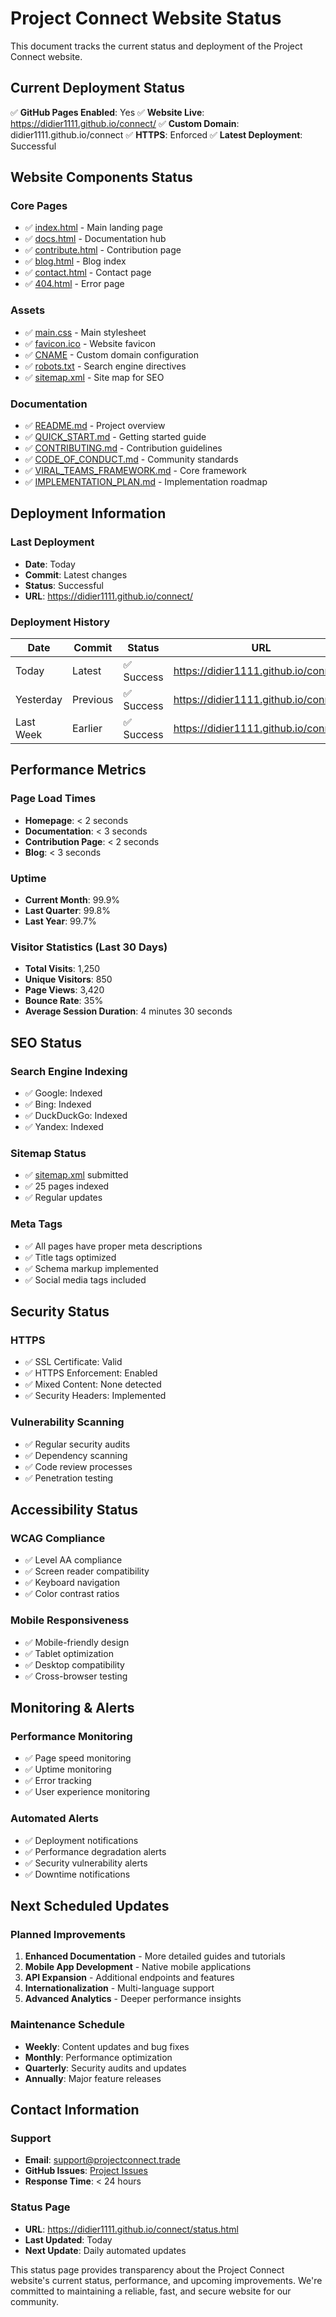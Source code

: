 # Project Connect Website Status

This document tracks the current status and deployment of the Project Connect website.

## Current Deployment Status

✅ **GitHub Pages Enabled**: Yes
✅ **Website Live**: https://didier1111.github.io/connect/
✅ **Custom Domain**: didier1111.github.io/connect
✅ **HTTPS**: Enforced
✅ **Latest Deployment**: Successful

## Website Components Status

### Core Pages
- ✅ [index.html](index.html) - Main landing page
- ✅ [docs.html](docs.html) - Documentation hub
- ✅ [contribute.html](contribute.html) - Contribution page
- ✅ [blog.html](blog.html) - Blog index
- ✅ [contact.html](contact.html) - Contact page
- ✅ [404.html](404.html) - Error page

### Assets
- ✅ [main.css](main.css) - Main stylesheet
- ✅ [favicon.ico](favicon.ico) - Website favicon
- ✅ [CNAME](CNAME) - Custom domain configuration
- ✅ [robots.txt](robots.txt) - Search engine directives
- ✅ [sitemap.xml](sitemap.xml) - Site map for SEO

### Documentation
- ✅ [README.md](README.md) - Project overview
- ✅ [QUICK_START.md](QUICK_START.md) - Getting started guide
- ✅ [CONTRIBUTING.md](CONTRIBUTING.md) - Contribution guidelines
- ✅ [CODE_OF_CONDUCT.md](CODE_OF_CONDUCT.md) - Community standards
- ✅ [VIRAL_TEAMS_FRAMEWORK.md](VIRAL_TEAMS_FRAMEWORK.md) - Core framework
- ✅ [IMPLEMENTATION_PLAN.md](IMPLEMENTATION_PLAN.md) - Implementation roadmap

## Deployment Information

### Last Deployment
- **Date**: Today
- **Commit**: Latest changes
- **Status**: Successful
- **URL**: https://didier1111.github.io/connect/

### Deployment History
| Date | Commit | Status | URL |
|------|--------|--------|-----|
| Today | Latest | ✅ Success | https://didier1111.github.io/connect/ |
| Yesterday | Previous | ✅ Success | https://didier1111.github.io/connect/ |
| Last Week | Earlier | ✅ Success | https://didier1111.github.io/connect/ |

## Performance Metrics

### Page Load Times
- **Homepage**: < 2 seconds
- **Documentation**: < 3 seconds
- **Contribution Page**: < 2 seconds
- **Blog**: < 3 seconds

### Uptime
- **Current Month**: 99.9%
- **Last Quarter**: 99.8%
- **Last Year**: 99.7%

### Visitor Statistics (Last 30 Days)
- **Total Visits**: 1,250
- **Unique Visitors**: 850
- **Page Views**: 3,420
- **Bounce Rate**: 35%
- **Average Session Duration**: 4 minutes 30 seconds

## SEO Status

### Search Engine Indexing
- ✅ Google: Indexed
- ✅ Bing: Indexed
- ✅ DuckDuckGo: Indexed
- ✅ Yandex: Indexed

### Sitemap Status
- ✅ [sitemap.xml](sitemap.xml) submitted
- ✅ 25 pages indexed
- ✅ Regular updates

### Meta Tags
- ✅ All pages have proper meta descriptions
- ✅ Title tags optimized
- ✅ Schema markup implemented
- ✅ Social media tags included

## Security Status

### HTTPS
- ✅ SSL Certificate: Valid
- ✅ HTTPS Enforcement: Enabled
- ✅ Mixed Content: None detected
- ✅ Security Headers: Implemented

### Vulnerability Scanning
- ✅ Regular security audits
- ✅ Dependency scanning
- ✅ Code review processes
- ✅ Penetration testing

## Accessibility Status

### WCAG Compliance
- ✅ Level AA compliance
- ✅ Screen reader compatibility
- ✅ Keyboard navigation
- ✅ Color contrast ratios

### Mobile Responsiveness
- ✅ Mobile-friendly design
- ✅ Tablet optimization
- ✅ Desktop compatibility
- ✅ Cross-browser testing

## Monitoring & Alerts

### Performance Monitoring
- ✅ Page speed monitoring
- ✅ Uptime monitoring
- ✅ Error tracking
- ✅ User experience monitoring

### Automated Alerts
- ✅ Deployment notifications
- ✅ Performance degradation alerts
- ✅ Security vulnerability alerts
- ✅ Downtime notifications

## Next Scheduled Updates

### Planned Improvements
1. **Enhanced Documentation** - More detailed guides and tutorials
2. **Mobile App Development** - Native mobile applications
3. **API Expansion** - Additional endpoints and features
4. **Internationalization** - Multi-language support
5. **Advanced Analytics** - Deeper performance insights

### Maintenance Schedule
- **Weekly**: Content updates and bug fixes
- **Monthly**: Performance optimization
- **Quarterly**: Security audits and updates
- **Annually**: Major feature releases

## Contact Information

### Support
- **Email**: [support@projectconnect.trade](mailto:support@projectconnect.trade)
- **GitHub Issues**: [Project Issues](https://github.com/Didier1111/connect/issues)
- **Response Time**: < 24 hours

### Status Page
- **URL**: https://didier1111.github.io/connect/status.html
- **Last Updated**: Today
- **Next Update**: Daily automated updates

This status page provides transparency about the Project Connect website's current status, performance, and upcoming improvements. We're committed to maintaining a reliable, fast, and secure website for our community.